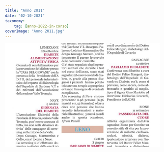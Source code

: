 ```yaml
---
title: "Anno 2011"
date: "02-10-2021"
taxonomy: 
    tag: [anno-2022-in-corso]
coverImage: "Anno 2011.jpg"
---
```


![Anno 2011](images/Anno%202011.jpg)
